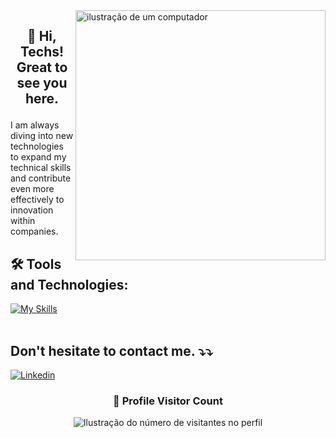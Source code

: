 <img src="https://raw.githubusercontent.com/MicaelliMedeiros/micaellimedeiros/master/image/computer-illustration.png" alt="ilustração de um computador" min-width="400px" max-width="400px" width="400px" align="right">

## <p align="center"> 👋 Hi, Techs! Great to see you here.



<p align="rigth"> 
I am always diving into new technologies to expand my technical skills and contribute even more effectively to innovation within companies.
</p>






## 🛠️ Tools and Technologies:
[![My Skills](https://skillicons.dev/icons?i=vscode,javascript,typescript,react,next,html,css,tailwind,sass,bootstrap,figma,git,github)](https://skillicons.dev)<br><br>


## Don't hesitate to contact me. ⤵️⤵️

[![Linkedin](https://img.shields.io/badge/-André-blue?style=flat-square&logo=Linkedin&logoColor=white&link=https://www.linkedin.com/in/andr%C3%A9-dos-santos/)](https://www.linkedin.com/in/andr%C3%A9-dos-santos-7488702b7/)



<div align="center">
  <h3><b>📍 Profile Visitor Count</b></h3>
</div>

<p align="center">
  <img
    src="https://profile-counter.glitch.me/francielekuchler/count.svg"
    alt="Ilustração do número de visitantes no perfil"
  />
</p>

